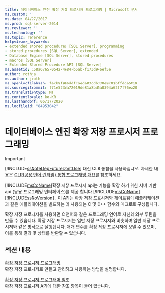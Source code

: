 ```yaml
---
title: 데이터베이스 엔진 확장 저장 프로시저 프로그래밍 | Microsoft 문서
ms.custom: ''
ms.date: 04/27/2017
ms.prod: sql-server-2014
ms.reviewer: ''
ms.technology: ''
ms.topic: reference
helpviewer_keywords:
- extended stored procedures [SQL Server], programming
- stored procedures [SQL Server], extended
- Database Engine [SQL Server], stored procedures
- macros [SQL Server]
- Extended Stored Procedure API [SQL Server]
ms.assetid: 158a6765-0542-4e84-b5ab-f173d946ef5e
author: rothja
ms.author: jroth
ms.openlocfilehash: fecb8f996ddfcaede83cdb330e9c82bffdce5819
ms.sourcegitcommit: f71e523da72019de81a8bd5a0394a62f7f76ea20
ms.translationtype: MT
ms.contentlocale: ko-KR
ms.lasthandoff: 06/17/2020
ms.locfileid: "84953042"
---
```

# <a name="database-engine-extended-stored-procedure-programming"></a>데이터베이스 엔진 확장 저장 프로시저 프로그래밍
    
> [!IMPORTANT]  
>  [!INCLUDE[ssNoteDepFutureDontUse](../includes/ssnotedepfuturedontuse-md.md)] 대신 CLR 통합을 사용하십시오. 자세한 내용은 [CLR&#40;공용 언어 런타임&#41; 통합 프로그래밍 개요](clr-integration/common-language-runtime-clr-integration-programming-concepts.md)를 참조하세요.  
  
 [!INCLUDE[msCoName](../includes/msconame-md.md)]확장 저장 프로시저 api는 기능을 확장 하기 위한 서버 기반 api (응용 프로그래밍 인터페이스)를 제공 합니다 [!INCLUDE[msCoName](../includes/msconame-md.md)] [!INCLUDE[ssNoVersion](../includes/ssnoversion-md.md)] . 이 API는 확장 저장 프로시저와 게이트웨이 애플리케이션과 같은 애플리케이션을 빌드하는 데 사용되는 C 및 C++ 함수와 매크로로 구성됩니다.  
  
 확장 저장 프로시저를 사용하면 C 언어와 같은 프로그래밍 언어로 자신의 외부 루틴을 만들 수 있습니다. 확장 저장 프로시저는 일반 저장 프로시저와 비슷하며 일반 저장 프로시저와 같은 방식으로 실행됩니다. 매개 변수를 확장 저장 프로시저에 보낼 수 있으며, 이를 통해 결과 및 상태를 반환할 수 있습니다.  
  
## <a name="in-this-section"></a>섹션 내용  
 [확장 저장 프로시저 프로그래밍](extended-stored-procedures-programming/database-engine-extended-stored-procedures-programming.md)  
 확장 저장 프로시저로 만들고 관리하고 사용하는 방법을 설명합니다.  
  
 [확장 저장 프로시저 프로그래머 참조](extended-stored-procedures-reference/database-engine-extended-stored-procedures-reference.md)  
 확장 저장 프로시저 API에 대한 참조 항목이 들어 있습니다.  
  
  
